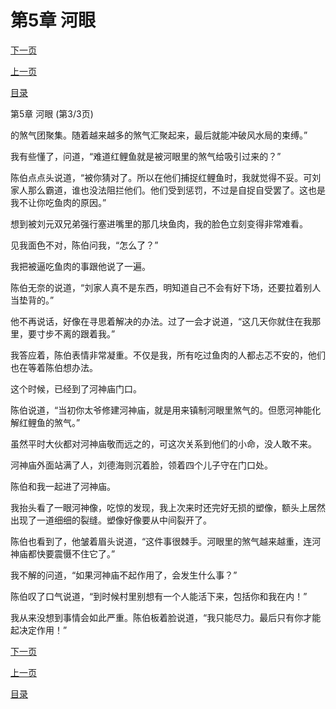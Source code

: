 <h1>第5章    河眼</h1>
            <div><p><a href="./0015_%E7%AC%AC6%E7%AB%A0_%E8%A1%80%E6%89%8B%E5%8D%B0.md">下一页</a></p><p><a href="./0013_%E7%AC%AC5%E7%AB%A0_%E6%B2%B3%E7%9C%BC.md">上一页</a></p><p><a href="../">目录</a></p></div>
            <div><p>第5章    河眼 (第3/3页)</p><p>的煞气团聚集。随着越来越多的煞气汇聚起来，最后就能冲破风水局的束缚。”</p><p>我有些懂了，问道，“难道红鲤鱼就是被河眼里的煞气给吸引过来的？”</p><p>陈伯点点头说道，“被你猜对了。所以在他们捕捉红鲤鱼时，我就觉得不妥。可刘家人那么霸道，谁也没法阻拦他们。他们受到惩罚，不过是自捉自受罢了。这也是我不让你吃鱼肉的原因。”</p><p>想到被刘元双兄弟强行塞进嘴里的那几块鱼肉，我的脸色立刻变得非常难看。</p><p>见我面色不对，陈伯问我，“怎么了？”</p><p>我把被逼吃鱼肉的事跟他说了一遍。</p><p>陈伯无奈的说道，“刘家人真不是东西，明知道自己不会有好下场，还要拉着别人当垫背的。”</p><p>他不再说话，好像在寻思着解决的办法。过了一会才说道，“这几天你就住在我那里，要寸步不离的跟着我。”</p><p>我答应着，陈伯表情非常凝重。不仅是我，所有吃过鱼肉的人都忐忑不安的，他们也在等着陈伯想办法。</p><p>这个时候，已经到了河神庙门口。</p><p>陈伯说道，“当初你太爷修建河神庙，就是用来镇制河眼里煞气的。但愿河神能化解红鲤鱼的煞气。”</p><p>虽然平时大伙都对河神庙敬而远之的，可这次关系到他们的小命，没人敢不来。</p><p>河神庙外面站满了人，刘德海则沉着脸，领着四个儿子守在门口处。</p><p>陈伯和我一起进了河神庙。</p><p>我抬头看了一眼河神像，吃惊的发现，我上次来时还完好无损的塑像，额头上居然出现了一道细细的裂缝。塑像好像要从中间裂开了。</p><p>陈伯也看到了，他皱着眉头说道，“这件事很棘手。河眼里的煞气越来越重，连河神庙都快要震慑不住它了。”</p><p>我不解的问道，“如果河神庙不起作用了，会发生什么事？”</p><p>陈伯叹了口气说道，“到时候村里别想有一个人能活下来，包括你和我在内！”</p><p>我从来没想到事情会如此严重。陈伯板着脸说道，“我只能尽力。最后只有你才能起决定作用！”</p></div>
            <div><p><a href="./0015_%E7%AC%AC6%E7%AB%A0_%E8%A1%80%E6%89%8B%E5%8D%B0.md">下一页</a></p><p><a href="./0013_%E7%AC%AC5%E7%AB%A0_%E6%B2%B3%E7%9C%BC.md">上一页</a></p><p><a href="../">目录</a></p></div>